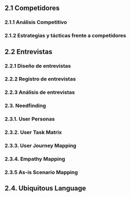 ## 2.1 Competidores

### 2.1.1 Análisis Competitivo      

### 2.1.2 Estrategias y tácticas frente a competidores

## 2.2 Entrevistas  

### 2.2.1 Diseño de entrevistas  

### 2.2.2 Registro de entrevistas

### 2.2.3 Análisis de entrevistas

### 2.3. Needfinding

### 2.3.1. User Personas

### 2.3.2. User Task Matrix

### 2.3.3. User Journey Mapping

### 2.3.4. Empathy Mapping

### 2.3.5 As-is Scenario Mapping

## 2.4. Ubiquitous Language
